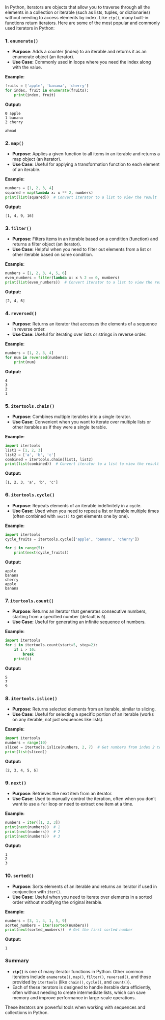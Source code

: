 In Python, iterators are objects that allow you to traverse through all the elements in a collection or iterable (such as lists, tuples, or dictionaries) without needing to access elements by index. Like `zip()`, many built-in functions return iterators. Here are some of the most popular and commonly used iterators in Python:

### 1. **`enumerate()`**
   - **Purpose**: Adds a counter (index) to an iterable and returns it as an enumerate object (an iterator).
   - **Use Case**: Commonly used in loops where you need the index along with the value.
   
   **Example:**
   ```python
   fruits = ['apple', 'banana', 'cherry']
   for index, fruit in enumerate(fruits):
       print(index, fruit)
   ```

   **Output:**
   ```
   0 apple
   1 banana
   2 cherry
   ```
   ``` ahmad ```

### 2. **`map()`**
   - **Purpose**: Applies a given function to all items in an iterable and returns a map object (an iterator).
   - **Use Case**: Useful for applying a transformation function to each element of an iterable.
   
   **Example:**
   ```python
   numbers = [1, 2, 3, 4]
   squared = map(lambda x: x ** 2, numbers)
   print(list(squared))  # Convert iterator to a list to view the result
   ```

   **Output:**
   ```
   [1, 4, 9, 16]
   ```

### 3. **`filter()`**
   - **Purpose**: Filters items in an iterable based on a condition (function) and returns a filter object (an iterator).
   - **Use Case**: Helpful when you need to filter out elements from a list or other iterable based on some condition.
   
   **Example:**
   ```python
   numbers = [1, 2, 3, 4, 5, 6]
   even_numbers = filter(lambda x: x % 2 == 0, numbers)
   print(list(even_numbers))  # Convert iterator to a list to view the result
   ```

   **Output:**
   ```
   [2, 4, 6]
   ```

### 4. **`reversed()`**
   - **Purpose**: Returns an iterator that accesses the elements of a sequence in reverse order.
   - **Use Case**: Useful for iterating over lists or strings in reverse order.
   
   **Example:**
   ```python
   numbers = [1, 2, 3, 4]
   for num in reversed(numbers):
       print(num)
   ```

   **Output:**
   ```
   4
   3
   2
   1
   ```

### 5. **`itertools.chain()`**
   - **Purpose**: Combines multiple iterables into a single iterator.
   - **Use Case**: Convenient when you want to iterate over multiple lists or other iterables as if they were a single iterable.
   
   **Example:**
   ```python
   import itertools
   list1 = [1, 2, 3]
   list2 = ['a', 'b', 'c']
   combined = itertools.chain(list1, list2)
   print(list(combined))  # Convert iterator to a list to view the result
   ```

   **Output:**
   ```
   [1, 2, 3, 'a', 'b', 'c']
   ```

### 6. **`itertools.cycle()`**
   - **Purpose**: Repeats elements of an iterable indefinitely in a cycle.
   - **Use Case**: Used when you need to repeat a list or iterable multiple times (often combined with `next()` to get elements one by one).
   
   **Example:**
   ```python
   import itertools
   cycle_fruits = itertools.cycle(['apple', 'banana', 'cherry'])
   
   for i in range(5):
       print(next(cycle_fruits))
   ```

   **Output:**
   ```
   apple
   banana
   cherry
   apple
   banana
   ```

### 7. **`itertools.count()`**
   - **Purpose**: Returns an iterator that generates consecutive numbers, starting from a specified number (default is `0`).
   - **Use Case**: Useful for generating an infinite sequence of numbers.
   
   **Example:**
   ```python
   import itertools
   for i in itertools.count(start=5, step=2):
       if i > 10:
           break
       print(i)
   ```

   **Output:**
   ```
   5
   7
   9
   ```

### 8. **`itertools.islice()`**
   - **Purpose**: Returns selected elements from an iterable, similar to slicing.
   - **Use Case**: Useful for selecting a specific portion of an iterable (works on any iterable, not just sequences like lists).
   
   **Example:**
   ```python
   import itertools
   numbers = range(10)
   sliced = itertools.islice(numbers, 2, 7)  # Get numbers from index 2 to 6
   print(list(sliced))
   ```

   **Output:**
   ```
   [2, 3, 4, 5, 6]
   ```

### 9. **`next()`**
   - **Purpose**: Retrieves the next item from an iterator.
   - **Use Case**: Used to manually control the iteration, often when you don’t want to use a `for` loop or need to extract one item at a time.
   
   **Example:**
   ```python
   numbers = iter([1, 2, 3])
   print(next(numbers))  # 1
   print(next(numbers))  # 2
   print(next(numbers))  # 3
   ```

   **Output:**
   ```
   1
   2
   3
   ```

### 10. **`sorted()`**
   - **Purpose**: Sorts elements of an iterable and returns an iterator if used in conjunction with `iter()`.
   - **Use Case**: Useful when you need to iterate over elements in a sorted order without modifying the original iterable.
   
   **Example:**
   ```python
   numbers = [3, 1, 4, 1, 5, 9]
   sorted_numbers = iter(sorted(numbers))
   print(next(sorted_numbers))  # Get the first sorted number
   ```

   **Output:**
   ```
   1
   ```

### Summary

- **`zip()`** is one of many iterator functions in Python. Other common iterators include `enumerate()`, `map()`, `filter()`, `reversed()`, and those provided by `itertools` (like `chain()`, `cycle()`, and `count()`).
- Each of these iterators is designed to handle iterable data efficiently, often without needing to create intermediate lists, which can save memory and improve performance in large-scale operations.
  
These iterators are powerful tools when working with sequences and collections in Python.